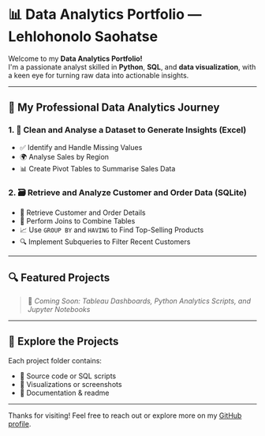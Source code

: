 # 📊 Data Analytics Portfolio — Lehlohonolo Saohatse

Welcome to my **Data Analytics Portfolio!**  
I'm a passionate analyst skilled in **Python**, **SQL**, and **data visualization**, with a keen eye for turning raw data into actionable insights.

---

## 🧠 My Professional Data Analytics Journey

### 1. 🧼 Clean and Analyse a Dataset to Generate Insights (Excel)
- ✅ Identify and Handle Missing Values  
- 🌍 Analyse Sales by Region  
- 📊 Create Pivot Tables to Summarise Sales Data  

### 2. 🗃️ Retrieve and Analyze Customer and Order Data (SQLite)
- 📇 Retrieve Customer and Order Details  
- 🔗 Perform Joins to Combine Tables  
- 📈 Use `GROUP BY` and `HAVING` to Find Top-Selling Products  
- 🔍 Implement Subqueries to Filter Recent Customers  

---

## 🔍 Featured Projects

> 🎯 *Coming Soon: Tableau Dashboards, Python Analytics Scripts, and Jupyter Notebooks*

---

## 📂 Explore the Projects

Each project folder contains:
- 🧾 Source code or SQL scripts  
- 📸 Visualizations or screenshots  
- 📘 Documentation & readme  

---

Thanks for visiting! Feel free to reach out or explore more on my [GitHub profile](https://github.com/Lehlohonolo-Saohatse).

